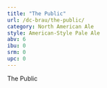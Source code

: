 ```yaml
---
title: "The Public"
url: /dc-brau/the-public/
category: North American Ale
style: American-Style Pale Ale
abv: 6
ibu: 0
srm: 0
upc: 0
---
```

The Public
